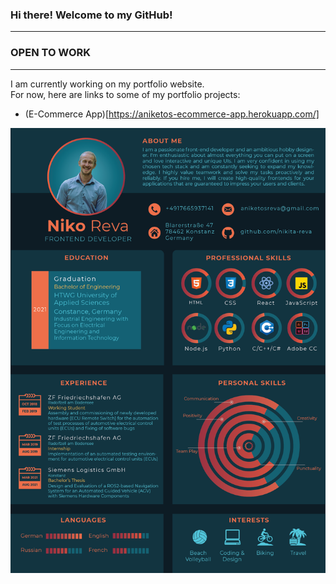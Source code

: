 ### Hi there! Welcome to my GitHub!
***
### OPEN TO WORK
***
I am currently working on my portfolio website.  
For now, here are links to some of my portfolio projects:
-  (E-Commerce App)[https://aniketos-ecommerce-app.herokuapp.com/]


<div style="width: 100%; display: flex; justify-content: center;"><img src="./images/niko_reva_cv.png" alt="cv" /></div>
